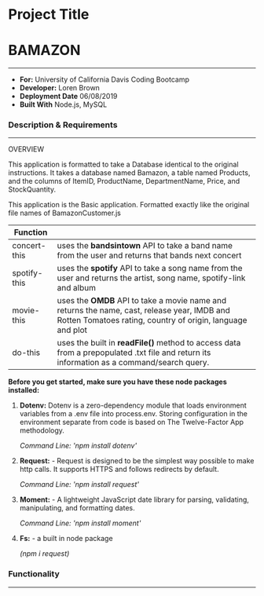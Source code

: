 # Project Title

# BAMAZON

---

- **For:** University of California Davis Coding Bootcamp
- **Developer:** Loren Brown
- **Deployment Date** 06/08/2019
- **Built With** Node.js, MySQL

### Description & Requirements

---

OVERVIEW

This application is formatted to take a Database identical to the original instructions. It takes a database named Bamazon, a table named Products, and the columns of ItemID, ProductName, DepartmentName, Price, and StockQuantity.

This application is the Basic application. Formatted exactly like the original file names of BamazonCustomer.js

| Function     |                                                                                                                                                  |
| ------------ | ---------------------------------------------------------------------------------------------------------------------------------------------------------- |
| concert-this | uses the **bandsintown** API to take a band name from the user and returns that bands next concert                                                         |
| spotify-this | uses the **spotify** API to take a song name from the user and returns the artist, song name, spotify-link and album                                       |
| movie-this   | uses the **OMDB** API to take a movie name and returns the name, cast, release year, IMDB and Rotten Tomatoes rating, country of origin, language and plot |
| do-this      | uses the built in **readFile()** method to access data from a prepopulated .txt file and return its information as a command/search query.                 |

**Before you get started, make sure you have these node packages installed:**

1. **Dotenv:** Dotenv is a zero-dependency module that loads environment variables from a .env file into process.env. Storing configuration in the environment separate from code is based on The Twelve-Factor App methodology.

   _Command Line: 'npm install dotenv'_

2) **Request:** - Request is designed to be the simplest way possible to make http calls. It supports HTTPS and follows redirects by default.

   _Command Line: 'npm install request'_

3) **Moment:** - A lightweight JavaScript date library for parsing, validating, manipulating, and formatting dates.

   _Command Line: 'npm install moment'_

4) **Fs:** - a built in node package

   _(npm i request)_

### Functionality

---
